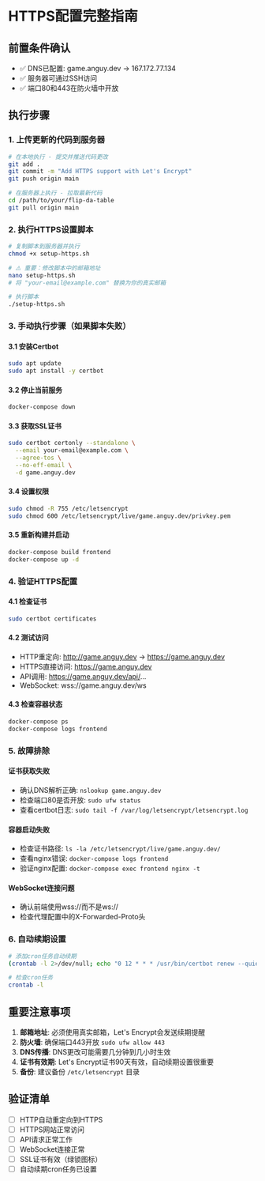 # HTTPS配置完整指南

## 前置条件确认
- ✅ DNS已配置: game.anguy.dev → 167.172.77.134
- ✅ 服务器可通过SSH访问
- ✅ 端口80和443在防火墙中开放

## 执行步骤

### 1. 上传更新的代码到服务器
```bash
# 在本地执行 - 提交并推送代码更改
git add .
git commit -m "Add HTTPS support with Let's Encrypt"
git push origin main

# 在服务器上执行 - 拉取最新代码
cd /path/to/your/flip-da-table
git pull origin main
```

### 2. 执行HTTPS设置脚本
```bash
# 复制脚本到服务器并执行
chmod +x setup-https.sh

# ⚠️ 重要：修改脚本中的邮箱地址
nano setup-https.sh
# 将 "your-email@example.com" 替换为你的真实邮箱

# 执行脚本
./setup-https.sh
```

### 3. 手动执行步骤（如果脚本失败）

#### 3.1 安装Certbot
```bash
sudo apt update
sudo apt install -y certbot
```

#### 3.2 停止当前服务
```bash
docker-compose down
```

#### 3.3 获取SSL证书
```bash
sudo certbot certonly --standalone \
  --email your-email@example.com \
  --agree-tos \
  --no-eff-email \
  -d game.anguy.dev
```

#### 3.4 设置权限
```bash
sudo chmod -R 755 /etc/letsencrypt
sudo chmod 600 /etc/letsencrypt/live/game.anguy.dev/privkey.pem
```

#### 3.5 重新构建并启动
```bash
docker-compose build frontend
docker-compose up -d
```

### 4. 验证HTTPS配置

#### 4.1 检查证书
```bash
sudo certbot certificates
```

#### 4.2 测试访问
- HTTP重定向: http://game.anguy.dev → https://game.anguy.dev
- HTTPS直接访问: https://game.anguy.dev
- API调用: https://game.anguy.dev/api/...
- WebSocket: wss://game.anguy.dev/ws

#### 4.3 检查容器状态
```bash
docker-compose ps
docker-compose logs frontend
```

### 5. 故障排除

#### 证书获取失败
- 确认DNS解析正确: `nslookup game.anguy.dev`
- 检查端口80是否开放: `sudo ufw status`
- 查看certbot日志: `sudo tail -f /var/log/letsencrypt/letsencrypt.log`

#### 容器启动失败
- 检查证书路径: `ls -la /etc/letsencrypt/live/game.anguy.dev/`
- 查看nginx错误: `docker-compose logs frontend`
- 验证nginx配置: `docker-compose exec frontend nginx -t`

#### WebSocket连接问题
- 确认前端使用wss://而不是ws://
- 检查代理配置中的X-Forwarded-Proto头

### 6. 自动续期设置
```bash
# 添加cron任务自动续期
(crontab -l 2>/dev/null; echo "0 12 * * * /usr/bin/certbot renew --quiet --deploy-hook 'cd /path/to/flip-da-table && docker-compose restart frontend'") | crontab -

# 检查cron任务
crontab -l
```

## 重要注意事项

1. **邮箱地址**: 必须使用真实邮箱，Let's Encrypt会发送续期提醒
2. **防火墙**: 确保端口443开放 `sudo ufw allow 443`
3. **DNS传播**: DNS更改可能需要几分钟到几小时生效
4. **证书有效期**: Let's Encrypt证书90天有效，自动续期设置很重要
5. **备份**: 建议备份 `/etc/letsencrypt` 目录

## 验证清单

- [ ] HTTP自动重定向到HTTPS
- [ ] HTTPS网站正常访问
- [ ] API请求正常工作
- [ ] WebSocket连接正常
- [ ] SSL证书有效（绿锁图标）
- [ ] 自动续期cron任务已设置
